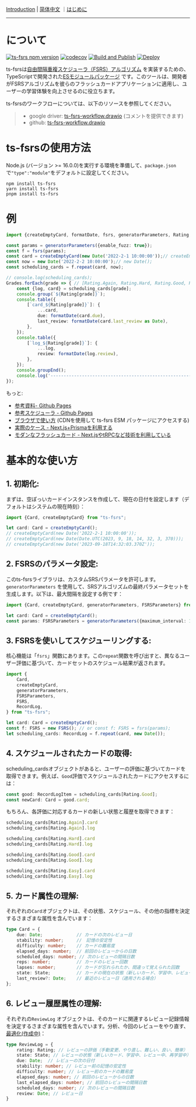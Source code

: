 [Introduction](./README.md) | [简体中文](./README_CN.md) ｜[はじめに](./README_JP.md)

---

# について

[![ts-fsrs npm version](https://img.shields.io/npm/v/ts-fsrs.svg)](https://www.npmjs.com/package/ts-fsrs)
[![codecov](https://codecov.io/gh/open-spaced-repetition/ts-fsrs/graph/badge.svg?token=E3KLLDL8QH)](https://codecov.io/gh/open-spaced-repetition/ts-fsrs)
[![Build and Publish](https://github.com/open-spaced-repetition/ts-fsrs/actions/workflows/npm-publish.yml/badge.svg)](https://github.com/open-spaced-repetition/ts-fsrs/actions/workflows/npm-publish.yml)
[![Deploy](https://github.com/open-spaced-repetition/ts-fsrs/actions/workflows/deploy.yml/badge.svg)](https://github.com/open-spaced-repetition/ts-fsrs/actions/workflows/deploy.yml)

ts-fsrsは[自由間隔重複スケジューラ（FSRS）アルゴリズム](https://github.com/open-spaced-repetition/free-spaced-repetition-scheduler)
を実装するための、TypeScriptで開発された[ESモジュールパッケージ](https://gist.github.com/sindresorhus/a39789f98801d908bbc7ff3ecc99d99c)
です。このツールは、開発者がFSRSアルゴリズムを彼らのフラッシュカードアプリケーションに適用し、ユーザーの学習体験を向上させるのに役立ちます。

ts-fsrsのワークフローについては、以下のリソースを参照してください。
> - google driver: [ts-fsrs-workflow.drawio](https://drive.google.com/file/d/1FLKjpt4T3Iis02vjoA10q7vxKCWwClfR/view?usp=sharing) (コメントを提供できます)
> - github: [ts-fsrs-workflow.drawio](./ts-fsrs-workflow.drawio)


# ts-fsrsの使用方法

Node.js (バージョン >= 16.0.0)を実行する環境を準備して、`package.json`で`"type":"module"`をデフォルトに設定してください。

```
npm install ts-fsrs
yarn install ts-fsrs
pnpm install ts-fsrs
```

# 例

```typescript
import {createEmptyCard, formatDate, fsrs, generatorParameters, Rating, Grades} from 'ts-fsrs';

const params = generatorParameters({enable_fuzz: true});
const f = fsrs(params);
const card = createEmptyCard(new Date('2022-2-1 10:00:00'));// createEmptyCard();
const now = new Date('2022-2-2 10:00:00');// new Date();
const scheduling_cards = f.repeat(card, now);

// console.log(scheduling_cards);
Grades.forEach(grade => { // [Rating.Again, Rating.Hard, Rating.Good, Rating.Easy]
    const {log, card} = scheduling_cards[grade];
    console.group(`${Rating[grade]}`);
    console.table({
        [`card_${Rating[grade]}`]: {
            ...card,
            due: formatDate(card.due),
            last_review: formatDate(card.last_review as Date),
        },
    });
    console.table({
        [`log_${Rating[grade]}`]: {
            ...log,
            review: formatDate(log.review),
        },
    });
    console.groupEnd();
    console.log('----------------------------------------------------------------');
});
```

もっと:

- [参考資料- Github Pages](https://open-spaced-repetition.github.io/ts-fsrs/)
- [参考スケジューラ - Github Pages](https://open-spaced-repetition.github.io/ts-fsrs/example)
- [ブラウザで使い方](https://github.com/open-spaced-repetition/ts-fsrs/blob/master/example/example.html) (CDNを使用して ts-fsrs ESM
  パッケージにアクセスする)
- [実際のケース - Next.js+Prismaを利用する](https://github.com/ishiko732/ts-fsrs-demo)
- [モダンなフラッシュカード - Next.jsやtRPCなど技術を利用している](https://github.com/zsh-eng/spaced)

# 基本的な使い方

## 1. **初期化**:

まずは、空ぽっいカードインスタンスを作成して、現在の日付を設定します（デフォルトはシステムの現在時刻）：

```typescript
import {Card, createEmptyCard} from "ts-fsrs";

let card: Card = createEmptyCard();
// createEmptyCard(new Date('2022-2-1 10:00:00'));
// createEmptyCard(new Date(Date.UTC(2023, 9, 18, 14, 32, 3, 370)));
// createEmptyCard(new Date('2023-09-18T14:32:03.370Z'));
```

## 2. **FSRSのパラメータ設定**:

このts-fsrsライブラリは、カスタムSRSパラメータを許可します。`generatorParameters`
を使用して、SRSアルゴリズムの最終パラメータセットを生成します。以下は、最大間隔を設定する例です：

```typescript
import {Card, createEmptyCard, generatorParameters, FSRSParameters} from "ts-fsrs";

let card: Card = createEmptyCard();
const params: FSRSParameters = generatorParameters({maximum_interval: 1000});
```

## 3. **FSRSを使いしてスケジューリングする**:

核心機能は「`fsrs`」関数にあります。この`repeat`関数を呼び出すと、異なるユーザー評価に基づいて、カードセットのスケジュール結果が返されます。

```typescript
import {
    Card,
    createEmptyCard,
    generatorParameters,
    FSRSParameters,
    FSRS,
    RecordLog,
} from "ts-fsrs";

let card: Card = createEmptyCard();
const f: FSRS = new FSRS(); // or const f: FSRS = fsrs(params);
let scheduling_cards: RecordLog = f.repeat(card, new Date());
```

## 4. **スケジュールされたカードの取得**:

scheduling_cardsオブジェクトがあると、ユーザーの評価に基づいてカードを取得できます。例えば、`Good`評価でスケジュールされたカードにアクセスするには：

```typescript
const good: RecordLogItem = scheduling_cards[Rating.Good];
const newCard: Card = good.card;
```

もちろん、各評価に対応するカードの新しい状態と履歴を取得できます：

```typescript
scheduling_cards[Rating.Again].card
scheduling_cards[Rating.Again].log

scheduling_cards[Rating.Hard].card
scheduling_cards[Rating.Hard].log

scheduling_cards[Rating.Good].card
scheduling_cards[Rating.Good].log

scheduling_cards[Rating.Easy].card
scheduling_cards[Rating.Easy].log
```

## 5. **カード属性の理解**:

それぞれの`Card`オブジェクトは、その状態、スケジュール、その他の指標を決定するさまざまな属性を含んでいます：

```typescript
type Card = {
    due: Date;             // カードの次のレビュー日
    stability: number;     //　記憶の安定性
    difficulty: number;    // カードの難易度
    elapsed_days: number;  // 前回のレビューからの日数
    scheduled_days: number; // 次のレビューの間隔日数
    reps: number;          // カードのレビュー回数
    lapses: number;        // カードが忘れられたか、間違って覚えられた回数
    state: State;          // カードの現在の状態（新しいカード、学習中、レビュー中、再学習中）
    last_review?: Date;    // 最近のレビュー日（適用される場合）
};
```

## 6. **レビュー履歴属性の理解**:

それぞれの`ReviewLog`
オブジェクトは、そのカードに関連するレビュー記録情報を決定するさまざまな属性を含んでいます。分析、今回のレビューをやり直す、[最適化(作成中)](https://github.com/open-spaced-repetition/fsrs-optimizer)：

```typescript
type ReviewLog = {
    rating: Rating; // レビューの評価（手動変更、やり直し、難しい、良い、簡単）
    state: State; // レビューの状態（新しいカード、学習中、レビュー中、再学習中）
    due: Date;  // レビューの次の日付
    stability: number; // レビュー前の記憶の安定性
    difficulty: number; // レビュー前のカードの難易度
    elapsed_days: number; // 前回のレビューからの日数
    last_elapsed_days: number; // 前回のレビューの間隔日数
    scheduled_days: number; // 次のレビューの間隔日数
    review: Date; // レビュー日
}
```